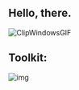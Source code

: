 ## Hello, there. 

![ClipWindowsGIF](https://github.com/noahsamoa/noahsamoa/assets/12013865/bbece499-e938-4446-bfe5-d7599871bcdd)

## Toolkit:

![img](https://skillicons.dev/icons?i=html,css,bootstrap,javascript,php,mysql,nginx,threejs,bash,linux,raspberrypi,aws,svg,unreal,ableton,md,tailwind,vue,jquery,nodejs,wordpress,vercel,expressjs,ps,figma,vim,git,github,vscode,stackoverflow)
<!--
You came here to read this? Wow, thanks. 
While you're at it, here's a better read than this markdown file:
https://mcnac.xyz/nmresume.pdf
-->
